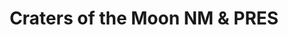 ---
unit_code: "CRMO"
unit_name: "Craters of the Moon NM & PRES"
unit_type: "National Monument and Preserve"
nps_region: "Pacific West"
scalerank: 4
note: "null"
name: "Craters of the Moon NM & PRES"
featureclass: "National Park Service"
geojson: >-
  {"type":"Feature","properties":{},"geometry":{"type":"Polygon","coordinates":[[[-113.34672037760417,42.820882161458336],[-113.33223470052084,42.82568359375],[-113.30326334635417,42.85953776041667],[-113.34187825520834,42.844970703125],[-113.31290690104167,42.888427734375],[-113.36600748697917,42.888427734375],[-113.34672037760417,42.907796223958336],[-113.32255045572917,42.90299479166667],[-113.27425130208334,42.917439778645836],[-113.29842122395834,42.931884765625],[-113.2935791015625,42.96573893229167],[-113.25980631510417,42.960896809895836],[-113.2501220703125,42.931884765625],[-113.21630859375,42.91259765625],[-113.1728515625,42.917439778645836],[-113.1728515625,42.90299479166667],[-113.12459309895834,42.888427734375],[-113.12459309895834,42.849853515625],[-113.14872233072917,42.840169270833336],[-113.12459309895834,42.801513671875],[-113.08113606770834,42.796712239583336],[-113.0859375,42.7822265625],[-113.13907877604167,42.79191080729167],[-113.1728515625,42.7725830078125],[-113.197021484375,42.714599609375],[-113.23563639322917,42.70499674479167],[-113.25496419270834,42.72428385416667],[-113.28877766927084,42.709798177083336],[-113.29842122395834,42.753255208333336],[-113.27909342447917,42.79191080729167],[-113.30810546875,42.777425130208336],[-113.31770833333334,42.820882161458336],[-113.34672037760417,42.820882161458336]]]}}
number: 44
title: "Craters of the Moon NM & PRES"
---